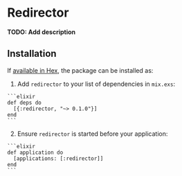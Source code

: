 # Redirector

**TODO: Add description**

## Installation

If [available in Hex](https://hex.pm/docs/publish), the package can be installed as:

  1. Add `redirector` to your list of dependencies in `mix.exs`:

    ```elixir
    def deps do
      [{:redirector, "~> 0.1.0"}]
    end
    ```

  2. Ensure `redirector` is started before your application:

    ```elixir
    def application do
      [applications: [:redirector]]
    end
    ```

